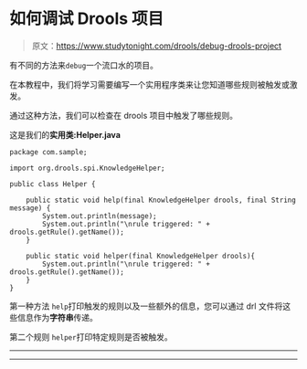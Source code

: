 # 如何调试 Drools 项目

> 原文：<https://www.studytonight.com/drools/debug-drools-project>

有不同的方法来`debug`一个流口水的项目。

在本教程中，我们将学习需要编写一个实用程序类来让您知道哪些规则被触发或激发。

通过这种方法，我们可以检查在 drools 项目中触发了哪些规则。

这是我们的**实用类:Helper.java**

```
package com.sample;

import org.drools.spi.KnowledgeHelper;

public class Helper {

    public static void help(final KnowledgeHelper drools, final String message) {
        System.out.println(message);
        System.out.println("\nrule triggered: " + drools.getRule().getName());
    }

    public static void helper(final KnowledgeHelper drools){
        System.out.println("\nrule triggered: " + drools.getRule().getName());
    }
}
```

第一种方法 `help`打印触发的规则以及一些额外的信息，您可以通过 drl 文件将这些信息作为**字符串**传递。

第二个规则 `helper`打印特定规则是否被触发。

* * *

* * *